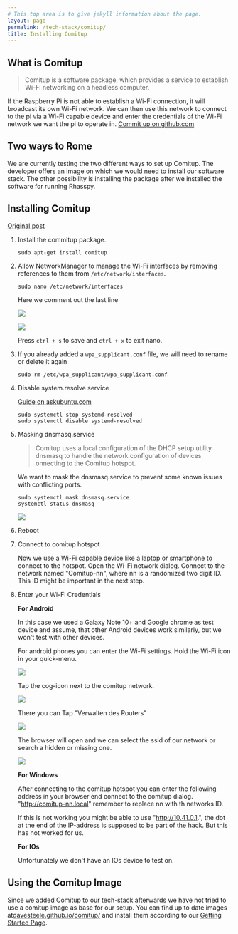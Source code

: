 ```yaml
---
# This top area is to give jekyll information about the page.
layout: page
permalink: /tech-stack/comitup/
title: Installing Comitup
---
```


## What is Comitup

>Comitup is a software package, which provides a service to establish Wi-Fi networking on a headless computer.

If the Raspberry Pi is not able to establish a Wi-Fi connection, it will broadcast its own Wi-Fi network. We can then use this 
network to connect to the pi via a Wi-Fi capable device and enter the credentials of the Wi-Fi network we want the pi to 
operate in.
[Commit up on github.com](https://github.com/davesteele/comitup)

## Two ways to Rome

We are currently testing the two different ways to set up Comitup. The developer offers an image on which we would need
to install our software stack. The other possibility is installing the package after we installed the software for running
Rhasspy.

## Installing Comitup
[Original post](https://github.com/davesteele/comitup/wiki/Installing-Comitup)

1. Install the commitup package. 

   ```sudo apt-get install comitup```

2. Allow NetworkManager to manage the Wi-Fi interfaces by removing references to them from `/etc/network/interfaces`.

    ```sudo nano /etc/network/interfaces```

    Here we comment out the last line

    ![](../../assets/comitup-network-interfaces-1.png)

    ![](../../assets/comitup-network-interfaces-2.png)

    Press ``ctrl + s`` to save and ``ctrl + x`` to exit nano.

3. If you already added a `wpa_supplicant.conf` file, we will need to rename or delete it again

    ```sudo rm /etc/wpa_supplicant/wpa_supplicant.conf```

4. Disable system.resolve service

    [Guide on askubuntu.com](https://askubuntu.com/questions/898605/how-to-disable-systemd-resolved-and-resolve-dns-with-dnsmasq)

    ```
    sudo systemctl stop systemd-resolved
    sudo systemctl disable systemd-resolved
    ```

5. Masking dnsmasq.service

    > Comitup uses a local configuration of the DHCP setup utility dnsmasq to handle the network configuration of devices
    onnecting to the Comitup hotspot. 

    We want to mask the dnsmasq.service to prevent some known issues with conflicting ports.

    ```
    sudo systemctl mask dnsmasq.service
    systemctl status dnsmasq
    ```

    ![](../../assets/comitup-network-interfaces-3.png)

6. Reboot

7. Connect to comitup hotspot

    Now we use a Wi-Fi capable device like a laptop or smartphone to connect to the hotspot. Open the Wi-Fi network dialog.
    Connect to the network named "Comitup-nn", where nn is a randomized two digit ID. This ID might be important in the next
    step.

8. Enter your Wi-Fi Credentials

    **For Android**  

    In this case we used a Galaxy Note 10+ and Google chrome as test device and assume, that other Android devices work
    similarly, but we won't test with other devices.

    For android phones you can enter the Wi-Fi settings. Hold the Wi-Fi icon in your quick-menu.

    ![](../../assets/comitup-connect-android-1.png)

    Tap the cog-icon next to the comitup network.

    ![](../../assets/comitup-connect-android-2.png)

    There you can Tap "Verwalten des Routers"

    ![](../../assets/comitup-connect-android-3.png)

    The browser will open and we can select the ssid of our network or search a hidden or missing one.

    ![](../../assets/comitup-connect-android-4.png)

    **For Windows**

    After connecting to the comitup hotspot you can enter the following address in your browser end connect to the comitup dialog.
    "http://comitup-nn.local" remember to replace nn with th networks ID.

    If this is not working you might be able to use "http://10.41.0.1.", the dot at the end of the IP-address is supposed
    to be part of the hack. But this has not worked for us.

    **For IOs**

    Unfortunately we don't have an IOs device to test on.
    
## Using the Comitup Image

Since we added Comitup to our tech-stack afterwards we have not tried to use a comitup image as base for our setup. You 
can find up to date images at[davesteele.github.io/comitup/](https://davesteele.github.io/comitup/) and install them
according to our [Getting Started Page](./setup.md).
